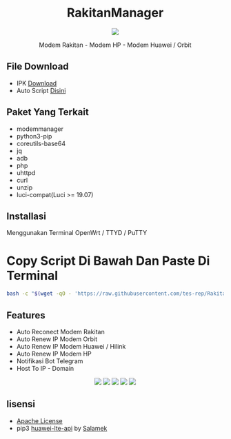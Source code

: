<h1 align="center">
  <br>RakitanManager<br>

</h1>

  <p align="center">
	<a target="_blank" href="https://github.com/tes-rep/RakitanManager/tree/package/main">
    <img src="https://img.shields.io/github/v/release/tes-rep/RakitanManager?label=Release%20App">
    </a>
  </p>
  


<p align="center">
Modem Rakitan - Modem HP - Modem Huawei / Orbit
</p>



File Download
---


* IPK [Download](https://github.com/tes-rep/RakitanManager/tree/package/main)
* Auto Script [Disini](#installasi)


Paket Yang Terkait
---

* modemmanager
* python3-pip
* coreutils-base64
* jq
* adb
* php
* uhttpd
* curl
* unzip
* luci-compat(Luci >= 19.07)


Installasi
---


Menggunakan Terminal OpenWrt / TTYD / PuTTY

# Copy Script Di Bawah Dan Paste Di Terminal
 ```bash
bash -c "$(wget -qO - 'https://raw.githubusercontent.com/tes-rep/RakitanManager/main/install.sh')"
```

Features
---
 - Auto Reconect Modem Rakitan
 - Auto Renew IP Modem Orbit
 - Auto Renew IP Modem Huawei / Hilink
 - Auto Renew IP Modem HP
 - Notifikasi Bot Telegram
 - Host To IP - Domain

  <p align="center">
    <img src="./assets/ss1.png">
    <img src="./assets/ss2.png">
    <img src="./assets/ss3.png">
    <img src="./assets/ss4.png">
    <img src="./assets/ss5.png">
  </p>

lisensi
---


* [Apache License](https://github.com/rtaserver/RakitanManager/blob/main/LICENSE)
* pip3 [huawei-lte-api](https://github.com/Salamek/huawei-lte-api) by [Salamek](https://github.com/Salamek)

